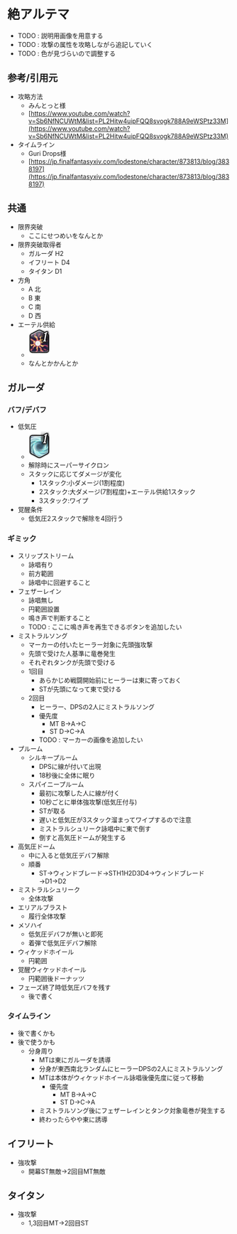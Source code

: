 # 絶アルテマ

  - TODO : 説明用画像を用意する
  - TODO : 攻撃の属性を攻略しながら追記していく
  - TODO : 色が見づらいので調整する


## 参考/引用元

  - 攻略方法
    - みんとっと様
    - [https://www.youtube.com/watch?v=Sb6NfNCUWtM&list=PL2Hitw4uipFQQ8svogk788A9eWSPtz33M](https://www.youtube.com/watch?v=Sb6NfNCUWtM&list=PL2Hitw4uipFQQ8svogk788A9eWSPtz33M)
  - タイムライン
    - Guri Drops様
    - [https://jp.finalfantasyxiv.com/lodestone/character/873813/blog/3838197](https://jp.finalfantasyxiv.com/lodestone/character/873813/blog/3838197)


## 共通

  - 限界突破
    - ここにせつめいをなんとか
  - 限界突破取得者
    - ガルーダ <span class="green-text">H2</span>
    - イフリート <span class="red-text">D4</span>
    - タイタン <span class="red-text">D1</span>
  - 方角
    - <span class="red-text">A 北</span>
    - <span class="yellow-text">B 東</span>
    - <span class="blue-text">C 南</span>
    - <span class="purple-text">D 西</span>
  - エーテル供給
    - ![エーテル供給](image/エーテル供給.png)
    - なんとかかんとか

## ガルーダ

### バフ/デバフ

  - 低気圧
    - ![低気圧](image/低気圧.png)
    - 解除時にスーパーサイクロン
    - スタックに応じてダメージが変化
        - 1スタック:小ダメージ(1割程度)
        - 2スタック:大ダメージ(7割程度)+エーテル供給1スタック
        - 3スタック:ワイプ
  - 覚醒条件
    - 低気圧2スタックで解除を4回行う


### ギミック

  - スリップストリーム
    - 詠唱有り
    - 前方範囲
    - 詠唱中に回避すること
  - フェザーレイン
    - 詠唱無し
    - 円範囲設置
    - 鳴き声で判断すること
    - TODO : ここに鳴き声を再生できるボタンを追加したい
  - ミストラルソング
    - マーカーの付いた<span class="green-text">ヒーラー</span>対象に先頭強攻撃
    - 先頭で受けた人基準に竜巻発生
    - それぞれタンクが先頭で受ける
    - 1回目
        - あらかじめ戦闘開始前にヒーラーは東に寄っておく
        - <span class="blue-text">ST</span>が先頭になって東で受ける
    - 2回目
        - <span class="green-text">ヒーラー</span>、<span class="red-text">DPS</span>の2人にミストラルソング
        - 優先度
            - MT <span class="yellow-text">B</span>→<span class="red-text">A</span>→<span class="blue-text">C</span>
            - ST <span class="purple-text">D</span>→<span class="blue-text">C</span>→<span class="red-text">A</span>
      - TODO : マーカーの画像を追加したい
  - プルーム
    - シルキープルーム
        - <span class="red-text">DPS</span>に線が付いて出現
        - 18秒後に全体に眠り
    - スパイニープルーム
        - 最初に攻撃した人に線が付く
        - 10秒ごとに単体強攻撃(低気圧付与)
        - <span class="blue-text">ST</span>が取る
        - 遅いと低気圧が3スタック溜まってワイプするので注意
        - ミストラルシュリーク詠唱中に<span class="yellow-text">東</span>で倒す
        - 倒すと高気圧ドームが発生する
  - 高気圧ドーム
    - 中に入ると低気圧デバフ解除
    - 順番
        - <span class="blue-text">ST</span>→ウィンドブレード→<span class="blue-text">ST</span><span class="green-text">H1</span><span class="green-text">H2</span><span class="red-text">D3</span><span class="red-text">D4</span>→ウィンドブレード→<span class="red-text">D1</span>→<span class="red-text">D2</span>
  - ミストラルシュリーク
    - 全体攻撃
  - エリアルブラスト
    - 履行全体攻撃
  - メソハイ
    - 低気圧デバフが無いと即死
    - 着弾で低気圧デバフ解除
  - ウィケッドホイール
    - 円範囲
  - 覚醒ウィケッドホイール
    - 円範囲後ドーナッツ
  - フェーズ終了時低気圧バフを残す
    - 後で書く


### タイムライン

- 後で書くかも
- 後で使うかも
  - 分身周り
    - <span class="blue-text">MT</span>は<span class="yellow-text">東</span>にガルーダを誘導
    - 分身が東西南北ランダムに<span class="green-text">ヒーラー</span><span class="red-text">DPS</span>の2人にミストラルソング
    - MTは本体がウィケッドホイール詠唱後優先度に従って移動
      - 優先度
        - MT B→A→C
        - ST D→C→A
    - ミストラルソング後にフェザーレインとタンク対象竜巻が発生する
    - 終わったらやや東に誘導


## イフリート

  - 強攻撃
    - 開幕ST無敵→2回目MT無敵


## タイタン

  - 強攻撃
    - 1,3回目MT→2回目ST